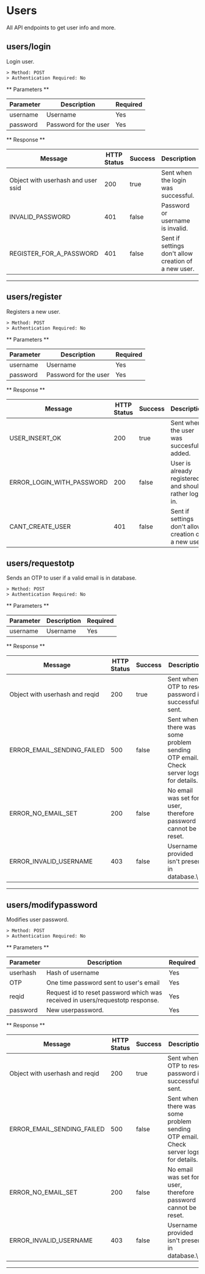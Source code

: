 # Users

All API endpoints to get user info and more.


## users/login

Login user.

```
> Method: POST
> Authentication Required: No
```
** Parameters **

| Parameter | Description | Required |
| ----------- | ----------- |  ----------- |
|username|Username|Yes|
|password|Password for the user|Yes|

** Response **

| Message | HTTP Status | Success | Description |  
| ----------- | ----------- |  ----------- |----------- |
|Object with userhash and user ssid |200| true |Sent when the login was successful.|
|INVALID_PASSWORD|401|false |Password or username is invalid.|
|REGISTER_FOR_A_PASSWORD|401|false |Sent if settings don't allow creation of a new user.|


-----------


## users/register

Registers a new user.

```
> Method: POST
> Authentication Required: No
```
** Parameters **

| Parameter | Description | Required |
| ----------- | ----------- |  ----------- |
|username|Username|Yes|
|password|Password for the user|Yes|

** Response **

|Message | HTTP Status | Success | Description |  
| ----------- | ----------- |  ----------- |----------- |
|USER_INSERT_OK|200| true |Sent when the user was succesfully added.|
|ERROR_LOGIN_WITH_PASSWORD|200|false |User is already registered and should rather log in.|
|CANT_CREATE_USER|401|false |Sent if settings don't allow creation of a new user.|

## users/requestotp

Sends an OTP to user if a valid email is in database.

```
> Method: POST
> Authentication Required: No
```
** Parameters **

| Parameter | Description | Required |
| ----------- | ----------- |  ----------- |
|username|Username|Yes|


** Response **

|Message | HTTP Status | Success | Description |  
| ----------- | ----------- |  ----------- |----------- |
|Object with userhash and reqid|200| true |Sent when OTP to reset password is successfully sent.|
|ERROR_EMAIL_SENDING_FAILED|500|false |Sent when there was some problem sending OTP email. Check server logs for details.|
|ERROR_NO_EMAIL_SET|200|false |No email was set for user, therefore password cannot be reset.|
|ERROR_INVALID_USERNAME|403|false| Username provided isn't present in database.\

--------------


## users/modifypassword

Modifies user password.

```
> Method: POST
> Authentication Required: No
```
** Parameters **

| Parameter | Description | Required |
| ----------- | ----------- |  ----------- |
|userhash|Hash of username|Yes|
|OTP|One time password sent to user's email|Yes|
|reqid|Request id to reset password which was received in users/requestotp response. |Yes|
|password|New userpassword.|Yes|

** Response **

|Message | HTTP Status | Success | Description |  
| ----------- | ----------- |  ----------- |----------- |
|Object with userhash and reqid|200| true |Sent when OTP to reset password is successfully sent.|
|ERROR_EMAIL_SENDING_FAILED|500|false |Sent when there was some problem sending OTP email. Check server logs for details.|
|ERROR_NO_EMAIL_SET|200|false |No email was set for user, therefore password cannot be reset.|
|ERROR_INVALID_USERNAME|403|false| Username provided isn't present in database.\

--------------


